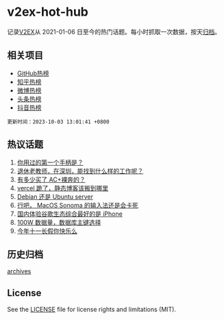 # v2ex-hot-hub

 记录[V2EX](https://www.v2ex.com/)从 2021-01-06 日至今的热门话题。每小时抓取一次数据，按天[归档](archives)。
 
 ## 相关项目

- [GitHub热榜](https://github.com/it985/github-hot-hub)
- [知乎热榜](https://github.com/it985/zhihu-hot-hub)
- [微博热榜](https://github.com/it985/weibo-hot-hub)
- [头条热榜](https://github.com/it985/toutiao-hot-hub)
- [抖音热榜](https://github.com/it985/douyin-hot-hub)


 `更新时间：2023-10-03 13:01:41 +0800`

## 热议话题

1. [你用过的第一个手柄是？](https://www.v2ex.com/t/978665)
1. [退休老教师，在深圳，能找到什么样的工作呢？](https://www.v2ex.com/t/978678)
1. [有多少买了 AC+裸奔的？](https://www.v2ex.com/t/978600)
1. [vercel 跪了，静态博客该搬到哪里](https://www.v2ex.com/t/978574)
1. [Debian 还是 Ubuntu server](https://www.v2ex.com/t/978670)
1. [行吧， MacOS Sonoma 的输入法还是会卡死](https://www.v2ex.com/t/978584)
1. [国内体验谷歌生态综合最好的是 iPhone](https://www.v2ex.com/t/978610)
1. [100W 数据量，数据库主键选择](https://www.v2ex.com/t/978599)
1. [今年十一长假你快乐么](https://www.v2ex.com/t/978680)

## 历史归档

[archives](archives)

## License

See the [LICENSE](LICENSE) file for license rights and limitations (MIT).
